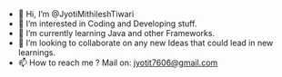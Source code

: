 - 👋 Hi, I’m @JyotiMithileshTiwari
- 👀 I’m interested in Coding and Developing stuff.
- 🌱 I’m currently learning Java and other Frameworks.
- 💞️ I’m looking to collaborate on any new Ideas that could lead in new learnings.
- 📫 How to reach me ? Mail on: jyotit7606@gmail.com

<!---
JyotiMith/JyotiMith is a ✨ special ✨ repository because its `README.md` (this file) appears on your GitHub profile.
You can click the Preview link to take a look at your changes.
--->
